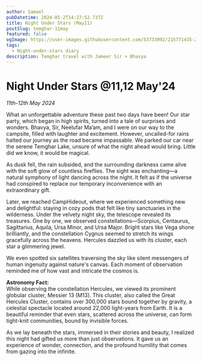 ```yaml
---
author: Samael
pubDatetime: 2024-05-2T14:27:52.737Z
title: Night Under Stars (May11)
postSlug: temghar-11may
featured: false
ogImage: https://user-images.githubusercontent.com/53733092/215771435-25408246-2309-4f8b-a781-1f3d93bdf0ec.png
tags:
  - Night-under-stars diary
description: Temghar travel with Jameer Sir + Bhavya
---
```


# Night Under Stars @11,12 May'24

*11th-12th May 2024*  

What an unforgettable adventure these past two days have been! Our star party, which began in high spirits, turned into a tale of surprises and wonders. Bhavya, Sir, Neelufar Ma’am, and I were on our way to the campsite, filled with laughter and excitement. However, uncalled-for rains halted our journey as the road became impassable. We parked our car near the serene Temghar Lake, unsure of what the night ahead would bring. Little did we know, it would be magical.  

As dusk fell, the rain subsided, and the surrounding darkness came alive with the soft glow of countless fireflies. The sight was enchanting—a natural symphony of light dancing across the night. It felt as if the universe had conspired to replace our temporary inconvenience with an extraordinary gift.  

Later, we reached CampHideout, where we experienced something new and delightful: staying in cozy pods that felt like tiny sanctuaries in the wilderness. Under the velvety night sky, the telescope revealed its treasures. One by one, we observed constellations—Scorpius, Centaurus, Sagittarius, Aquila, Ursa Minor, and Ursa Major. Bright stars like Vega shone brilliantly, and the constellation Cygnus seemed to stretch its wings gracefully across the heavens. Hercules dazzled us with its cluster, each star a glimmering jewel.  

We even spotted six satellites traversing the sky like silent messengers of human ingenuity against nature's canvas. Each moment of observation reminded me of how vast and intricate the cosmos is.  

**Astronomy Fact:**  
While observing the constellation Hercules, we viewed its prominent globular cluster, Messier 13 (M13). This cluster, also called the Great Hercules Cluster, contains over 300,000 stars bound together by gravity, a celestial spectacle located around 22,000 light-years from Earth. It is a beautiful reminder that even stars, scattered across the universe, can form tight-knit communities, bound by invisible forces.  

As we lay beneath the stars, immersed in their stories and beauty, I realized this night had gifted us more than just observations. It gave us an experience of wonder, connection, and the profound humility that comes from gazing into the infinite.
